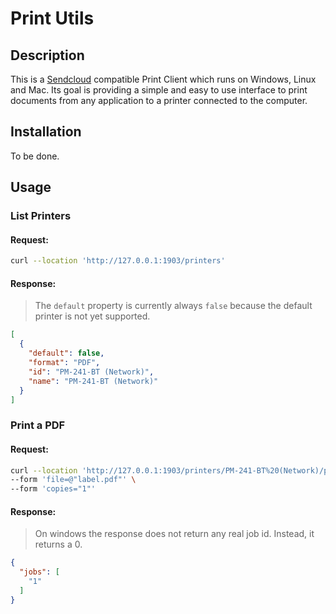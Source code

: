 # Print Utils

## Description

This is a [Sendcloud](https://www.sendcloud.com) compatible Print Client which runs on Windows, Linux and Mac. Its goal
is providing a simple and easy to use interface to print documents from any application to a printer connected to the
computer.

## Installation

To be done.

## Usage

### List Printers

#### Request:

```bash
curl --location 'http://127.0.0.1:1903/printers'
```

#### Response:

> The `default` property is currently always `false` because the default printer is not yet supported.

```json
[
  {
    "default": false,
    "format": "PDF",
    "id": "PM-241-BT (Network)",
    "name": "PM-241-BT (Network)"
  }
]
```

### Print a PDF

#### Request:

```bash
curl --location 'http://127.0.0.1:1903/printers/PM-241-BT%20(Network)/print' \
--form 'file=@"label.pdf"' \
--form 'copies="1"'
```

#### Response:

> On windows the response does not return any real job id. Instead, it returns a 0.

```json
{
  "jobs": [
    "1"
  ]
}
```